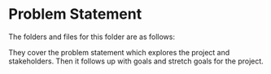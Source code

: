 # Problem Statement

The folders and files for this folder are as follows:

They cover the problem statement which explores the project and stakeholders. Then it follows up with goals and stretch goals for the project.
